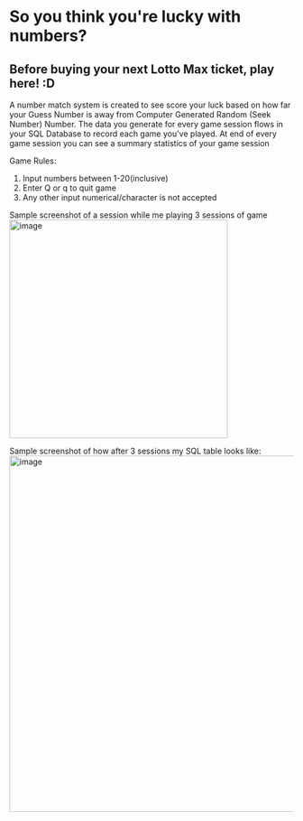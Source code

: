 # So you think you're lucky with numbers?
## Before buying your next Lotto Max ticket, play here! :D

A number match system is created to see score your luck based on how far your Guess Number is away from Computer Generated Random (Seek Number) Number.
The data you generate for every game session flows in your SQL Database to record each game you've played. 
At end of every game session you can see a summary statistics of your game session

Game Rules:
1) Input numbers between 1-20(inclusive)
2) Enter Q or q to quit game
3) Any other input numerical/character is not accepted

Sample screenshot of a session while me playing 3 sessions of game 
<img width="387" alt="image" src="https://user-images.githubusercontent.com/98545133/189778742-effc4236-1dbb-44fa-8a3d-7464ab347ca6.png">

Sample screenshot of how after 3 sessions my SQL table looks like:
<img width="631" alt="image" src="https://user-images.githubusercontent.com/98545133/189778825-1be606d9-ee76-486f-bdc8-f2e98b9d385f.png">
